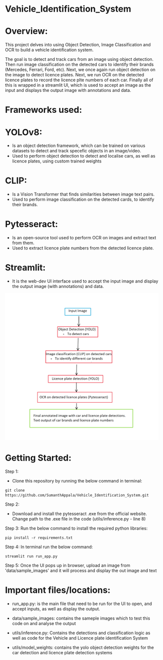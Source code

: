 # Vehicle_Identification_System

# Overview:
This project delves into using Object Detection, Image Classification and OCR to build a vehicle identification system. 

The goal is to detect and track cars from an image using object detection. Then run image classification on the detected cars to identify their brands (Mercedes, Ferrari, Ford, etc). Next, we once again run object detection on the image to detect licence plates. Next, we run OCR on the detected licence plates to record the licence plte numbers of each car. Finally all of this is wrapped in a streamlit UI, which is used to accept an image as the input and displays the output image with annotations and data.

# Frameworks used:
# YOLOv8: 
- Is an object detection framework, which can be trained on various datasets to detect and track specefic objects in an image/video. 
- Used to perform object detection to detect and localise cars, as well as licence plates, using custom trained weights
# CLIP: 
- Is a Vision Transformer that finds similarities between image text pairs. 
- Used to perform image classification on the detected cards, to identify their brands.
# Pytesseract: 
- Is an open-source tool used to perform OCR on images and extract text from them. 
- Used to extract licence plate numbers from the detected licence plate.
# Streamlit:
- It is the web-dev UI interface used to accept the input image and display the output image (with annotations) and data.

![alt text](image.png)

# Getting Started:

Step 1:
- Clone this repository by running the below command in terminal:
```shell
git clone https://github.com/SumanthAppala/Vehicle_Identification_System.git
```
Step 2:
- Download and install the pytesseract .exe from the official website. Change path to the .exe file in the code (utils/inference.py - line 8)

Step 3:
Run the below command to install the required python libraries:
```shell
pip install -r requirements.txt
```
Step 4:
In terminal run the below command:
```shell
streamlit run run_app.py
```
Step 5:
Once the UI pops up in browser, upload an image from 'data/sample_images' and it will process and display the out image and text

# Important files/locations:

- run_app.py: is the main file that need to be run for the UI to open, and accept inputs, as well as display the output.

- data/sample_images: contains the sameple images which to test this code on and analyse the output

- utils/inference.py: Contains the detections and classification logic as well as code for the Vehicle and Licence plate identification System

- utils/model_weights: contains the yolo object detection weights for the car detection and licence plate detection systems






